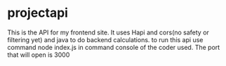 # projectapi
This is the API for my frontend site. It uses Hapi and cors(no safety or filtering yet) and java to do backend calculations.
to run this api use command node index.js in command console of the coder used. The port that will open is 3000
